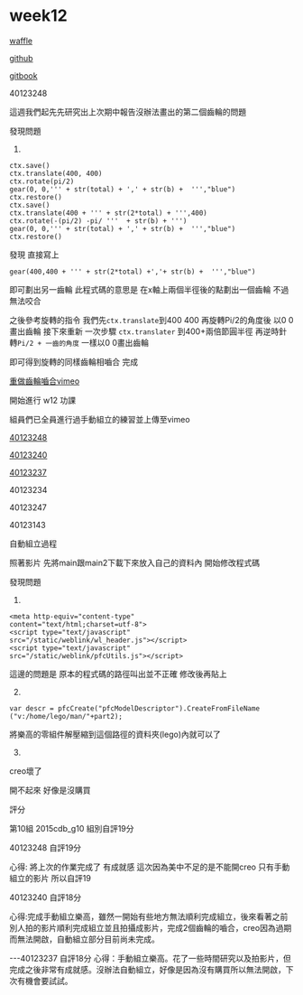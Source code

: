 # week12

[waffle](https://waffle.io/40123248/2015cdb_g10)

[github](https://github.com/40123248/2015cd_midterm2)

[gitbook](http://40123248.gitbooks.io/2015cdb_g10/content/week11.html)

40123248

這週我們起先先研究出上次期中報告沒辦法畫出的第二個齒輪的問題

發現問題

1.

```
ctx.save()
ctx.translate(400, 400)
ctx.rotate(pi/2)
gear(0, 0,''' + str(total) + ',' + str(b) +  ''',"blue")
ctx.restore()
ctx.save()
ctx.translate(400 + ''' + str(2*total) + ''',400)
ctx.rotate(-(pi/2) -pi/ '''  + str(b) + ''')
gear(0, 0,''' + str(total) + ',' + str(b) +  ''',"blue")
ctx.restore()
```

發現 直接寫上
```
gear(400,400 + ''' + str(2*total) +','+ str(b) +  ''',"blue")
```
即可劃出另一齒輪 此程式碼的意思是 在x軸上兩個半徑後的點劃出一個齒輪 不過無法咬合

之後參考旋轉的指令 我們先`ctx.translate`到400 400 再旋轉Pi/2的角度後 以0 0畫出齒輪
接下來重新 一次步驟 `ctx.translater` 到400+兩倍節圓半徑
再逆時針轉`Pi/2 + 一齒的角度` 一樣以0 0畫出齒輪

    
即可得到旋轉的同樣齒輪相嚙合   完成

[重做齒輪嚙合vimeo](https://vimeo.com/128368365)
    
    
開始進行   w12 功課

組員們已全員進行過手動組立的練習並上傳至vimeo

[40123248](https://vimeo.com/128120346)

[40123240](https://vimeo.com/128120001)

[40123237](https://vimeo.com/128119569)

40123234

40123247

40123143


自動組立過程

照著影片 先將main跟main2下載下來放入自己的資料內 開始修改程式碼

發現問題

1.
```
<meta http-equiv="content-type"
content="text/html;charset=utf-8">
<script type="text/javascript"
src="/static/weblink/wl_header.js"></script>
<script type="text/javascript"
src="/static/weblink/pfcUtils.js"></script>
```
    
這邊的問題是 原本的程式碼的路徑叫出並不正確 修改後再貼上

2.

```
var descr = pfcCreate("pfcModelDescriptor").CreateFromFileName ("v:/home/lego/man/"+part2);
```

將樂高的零組件解壓縮到這個路徑的資料夾(lego)內就可以了

3.
creo壞了

開不起來 好像是沒購買

評分

第10組  2015cdb_g10 組別自評19分

40123248  自評19分 

心得: 將上次的作業完成了 有成就感             這次因為美中不足的是不能開creo 只有手動組立的影片 所以自評19

40123240  自評18分

心得:完成手動組立樂高，雖然一開始有些地方無法順利完成組立，後來看著之前別人拍的影片順利完成組立並且拍攝成影片，完成2個齒輪的嚙合，creo因為過期而無法開啟，自動組立部分目前尚未完成。










---40123237  自評18分
心得：手動組立樂高。花了一些時間研究以及拍影片，但完成之後非常有成就感。沒辦法自動組立，好像是因為沒有購買所以無法開啟，下次有機會要試試。


    
    
    
    
    
    
    
    
    
    
    
    
    
    
    
    
